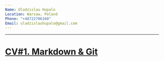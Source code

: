```yaml
---
Name: Uladzislau Hupalo
Location: Warsaw, Poland
Phone: "+48722706160"
Email: uladzislauhupalo@gmail.com
---
```

---


# [CV#1. Markdown & Git](https://v9lu.github.io/rsschool-cv/cv)
